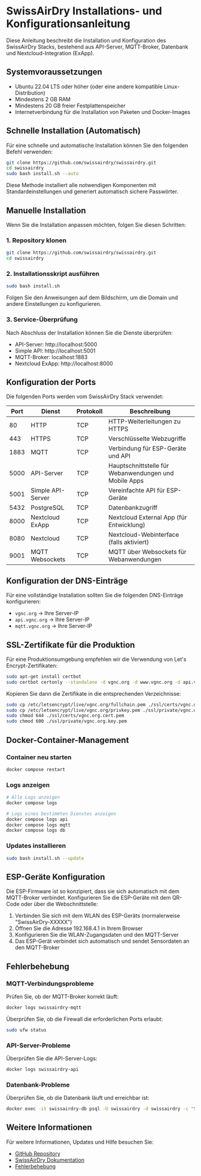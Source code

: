 # SwissAirDry Installations- und Konfigurationsanleitung

Diese Anleitung beschreibt die Installation und Konfiguration des SwissAirDry Stacks, bestehend aus API-Server, MQTT-Broker, Datenbank und Nextcloud-Integration (ExApp).

## Systemvoraussetzungen

- Ubuntu 22.04 LTS oder höher (oder eine andere kompatible Linux-Distribution)
- Mindestens 2 GB RAM
- Mindestens 20 GB freier Festplattenspeicher
- Internetverbindung für die Installation von Paketen und Docker-Images

## Schnelle Installation (Automatisch)

Für eine schnelle und automatische Installation können Sie den folgenden Befehl verwenden:

```bash
git clone https://github.com/swissairdry/swissairdry.git
cd swissairdry
sudo bash install.sh --auto
```

Diese Methode installiert alle notwendigen Komponenten mit Standardeinstellungen und generiert automatisch sichere Passwörter.

## Manuelle Installation

Wenn Sie die Installation anpassen möchten, folgen Sie diesen Schritten:

### 1. Repository klonen

```bash
git clone https://github.com/swissairdry/swissairdry.git
cd swissairdry
```

### 2. Installationsskript ausführen

```bash
sudo bash install.sh
```

Folgen Sie den Anweisungen auf dem Bildschirm, um die Domain und andere Einstellungen zu konfigurieren.

### 3. Service-Überprüfung

Nach Abschluss der Installation können Sie die Dienste überprüfen:

- API-Server: http://localhost:5000
- Simple API: http://localhost:5001
- MQTT-Broker: localhost:1883
- Nextcloud ExApp: http://localhost:8000

## Konfiguration der Ports

Die folgenden Ports werden vom SwissAirDry Stack verwendet:

| Port | Dienst                     | Protokoll | Beschreibung                                          |
|------|----------------------------|-----------|-------------------------------------------------------|
| 80   | HTTP                       | TCP       | HTTP-Weiterleitungen zu HTTPS                         |
| 443  | HTTPS                      | TCP       | Verschlüsselte Webzugriffe                            |
| 1883 | MQTT                       | TCP       | Verbindung für ESP-Geräte und API                     |
| 5000 | API-Server                 | TCP       | Hauptschnittstelle für Webanwendungen und Mobile Apps |
| 5001 | Simple API-Server          | TCP       | Vereinfachte API für ESP-Geräte                       |
| 5432 | PostgreSQL                 | TCP       | Datenbankzugriff                                      |
| 8000 | Nextcloud ExApp            | TCP       | Nextcloud External App (für Entwicklung)              |
| 8080 | Nextcloud                  | TCP       | Nextcloud-Webinterface (falls aktiviert)              |
| 9001 | MQTT Websockets            | TCP       | MQTT über Websockets für Webanwendungen               |

## Konfiguration der DNS-Einträge

Für eine vollständige Installation sollten Sie die folgenden DNS-Einträge konfigurieren:

- `vgnc.org` → Ihre Server-IP
- `api.vgnc.org` → Ihre Server-IP
- `mqtt.vgnc.org` → Ihre Server-IP

## SSL-Zertifikate für die Produktion

Für eine Produktionsumgebung empfehlen wir die Verwendung von Let's Encrypt-Zertifikaten:

```bash
sudo apt-get install certbot
sudo certbot certonly --standalone -d vgnc.org -d www.vgnc.org -d api.vgnc.org -d mqtt.vgnc.org
```

Kopieren Sie dann die Zertifikate in die entsprechenden Verzeichnisse:

```bash
sudo cp /etc/letsencrypt/live/vgnc.org/fullchain.pem ./ssl/certs/vgnc.org.cert.pem
sudo cp /etc/letsencrypt/live/vgnc.org/privkey.pem ./ssl/private/vgnc.org.key.pem
sudo chmod 644 ./ssl/certs/vgnc.org.cert.pem
sudo chmod 600 ./ssl/private/vgnc.org.key.pem
```

## Docker-Container-Management

### Container neu starten

```bash
docker compose restart
```

### Logs anzeigen

```bash
# Alle Logs anzeigen
docker compose logs

# Logs eines bestimmten Dienstes anzeigen
docker compose logs api
docker compose logs mqtt
docker compose logs db
```

### Updates installieren

```bash
sudo bash install.sh --update
```

## ESP-Geräte Konfiguration

Die ESP-Firmware ist so konzipiert, dass sie sich automatisch mit dem MQTT-Broker verbindet. Konfigurieren Sie die ESP-Geräte mit dem QR-Code oder über die Webschnittstelle:

1. Verbinden Sie sich mit dem WLAN des ESP-Geräts (normalerweise "SwissAirDry-XXXXX")
2. Öffnen Sie die Adresse 192.168.4.1 in Ihrem Browser
3. Konfigurieren Sie die WLAN-Zugangsdaten und den MQTT-Server
4. Das ESP-Gerät verbindet sich automatisch und sendet Sensordaten an den MQTT-Broker

## Fehlerbehebung

### MQTT-Verbindungsprobleme

Prüfen Sie, ob der MQTT-Broker korrekt läuft:

```bash
docker logs swissairdry-mqtt
```

Überprüfen Sie, ob die Firewall die erforderlichen Ports erlaubt:

```bash
sudo ufw status
```

### API-Server-Probleme

Überprüfen Sie die API-Server-Logs:

```bash
docker logs swissairdry-api
```

### Datenbank-Probleme

Überprüfen Sie, ob die Datenbank läuft und erreichbar ist:

```bash
docker exec -it swissairdry-db psql -U swissairdry -d swissairdry -c "SELECT version();"
```

## Weitere Informationen

Für weitere Informationen, Updates und Hilfe besuchen Sie:
- [GitHub Repository](https://github.com/SwissAirDry/swissairdry)
- [SwissAirDry Dokumentation](https://docs.swissairdry.ch)
- [Fehlerbehebung](FEHLERBEHEBUNG.md)
